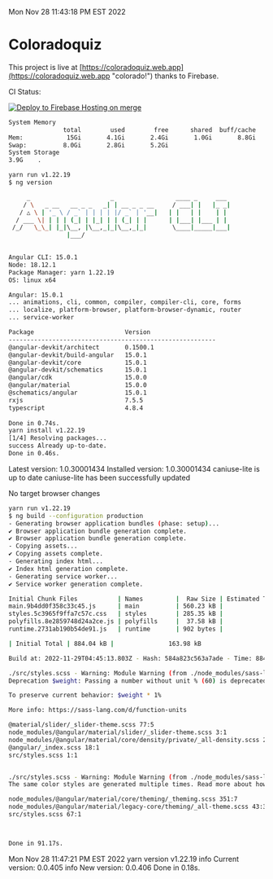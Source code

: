 Mon Nov 28 11:43:18 PM EST 2022

# Coloradoquiz


This project is live at [https://coloradoquiz.web.app](https://coloradoquiz.web.app "colorado!") thanks to Firebase.

CI Status: 

[![Deploy to Firebase Hosting on merge](https://github.com/teamkushal/coloradoquiz/actions/workflows/firebase-hosting-merge.yml/badge.svg)](https://github.com/teamkushal/coloradoquiz/actions/workflows/firebase-hosting-merge.yml)

```bash
System Memory
               total        used        free      shared  buff/cache   available
Mem:            15Gi       4.1Gi       2.4Gi       1.0Gi       8.8Gi       9.8Gi
Swap:          8.0Gi       2.8Gi       5.2Gi
System Storage
3.9G	.
```
```bash
yarn run v1.22.19
$ ng version

     _                      _                 ____ _     ___
    / \   _ __   __ _ _   _| | __ _ _ __     / ___| |   |_ _|
   / △ \ | '_ \ / _` | | | | |/ _` | '__|   | |   | |    | |
  / ___ \| | | | (_| | |_| | | (_| | |      | |___| |___ | |
 /_/   \_\_| |_|\__, |\__,_|_|\__,_|_|       \____|_____|___|
                |___/
    

Angular CLI: 15.0.1
Node: 18.12.1
Package Manager: yarn 1.22.19
OS: linux x64

Angular: 15.0.1
... animations, cli, common, compiler, compiler-cli, core, forms
... localize, platform-browser, platform-browser-dynamic, router
... service-worker

Package                         Version
---------------------------------------------------------
@angular-devkit/architect       0.1500.1
@angular-devkit/build-angular   15.0.1
@angular-devkit/core            15.0.1
@angular-devkit/schematics      15.0.1
@angular/cdk                    15.0.0
@angular/material               15.0.0
@schematics/angular             15.0.1
rxjs                            7.5.5
typescript                      4.8.4
    
Done in 0.74s.
yarn install v1.22.19
[1/4] Resolving packages...
success Already up-to-date.
Done in 0.46s.
```
Latest version:     1.0.30001434
Installed version:  1.0.30001434
caniuse-lite is up to date
caniuse-lite has been successfully updated

No target browser changes
```bash
yarn run v1.22.19
$ ng build --configuration production
- Generating browser application bundles (phase: setup)...
✔ Browser application bundle generation complete.
✔ Browser application bundle generation complete.
- Copying assets...
✔ Copying assets complete.
- Generating index html...
✔ Index html generation complete.
- Generating service worker...
✔ Service worker generation complete.

Initial Chunk Files           | Names         |  Raw Size | Estimated Transfer Size
main.9b4dd0f358c33c45.js      | main          | 560.23 kB |               133.41 kB
styles.5c3965f9ffa7c57c.css   | styles        | 285.35 kB |                18.09 kB
polyfills.8e2859748d24a2ce.js | polyfills     |  37.58 kB |                11.97 kB
runtime.2731ab190b54de91.js   | runtime       | 902 bytes |               517 bytes

| Initial Total | 884.04 kB |               163.98 kB

Build at: 2022-11-29T04:45:13.803Z - Hash: 584a823c563a7ade - Time: 88427ms

./src/styles.scss - Warning: Module Warning (from ./node_modules/sass-loader/dist/cjs.js):
Deprecation $weight: Passing a number without unit % (60) is deprecated.

To preserve current behavior: $weight * 1%

More info: https://sass-lang.com/d/function-units

@material/slider/_slider-theme.scss 77:5                                    @use
node_modules/@angular/material/slider/_slider-theme.scss 3:1                @use
node_modules/@angular/material/core/density/private/_all-density.scss 25:1  @forward
@angular/_index.scss 18:1                                                   @use
src/styles.scss 1:1                                                         root stylesheet


./src/styles.scss - Warning: Module Warning (from ./node_modules/sass-loader/dist/cjs.js):
The same color styles are generated multiple times. Read more about how style duplication can be avoided in a dedicated guide. https://github.com/angular/components/blob/main/guides/duplicate-theming-styles.md

node_modules/@angular/material/core/theming/_theming.scss 351:7          private-check-duplicate-theme-styles()
node_modules/@angular/material/legacy-core/theming/_all-theme.scss 43:3  all-legacy-component-themes()
src/styles.scss 67:1                                                     root stylesheet



Done in 91.17s.
```
Mon Nov 28 11:47:21 PM EST 2022
yarn version v1.22.19
info Current version: 0.0.405
info New version: 0.0.406
Done in 0.18s.
